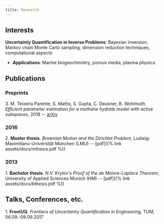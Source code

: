 ```yaml
---
title: Research
---
```

## Interests
**Uncertainty Quantification in Inverse Problems**: Bayesian inversion, Markov chain Monte Carlo sampling, dimension reduction techniques, computational aspects
- **Applications**: Marine biogeochmistry, porous media, plasma physics 

## Publications
### Preprints
3\. M. Teixeira Parente, S. Mattis, S. Gupta, C. Deusner, B. Wohlmuth.
_Efficient parameter estimation for a methane hydrate model with active subspaces_, 2018 --
[arXiv](https://arxiv.org/abs/)

### 2016
2\. **Master thesis**. *Brownian Motion and the Dirichlet Problem*, Ludwig-Maximilians-Universität München (LMU) -- [pdf]({% link assets/docs/mthesis.pdf %})

### 2013
1\. **Bachelor thesis**. *N.V. Krylov's Proof of the de Moivre-Laplace Theorem*, University of Applied Sciences Munich (HM) -- [pdf]({% link assets/docs/bthesis.pdf %})

## Talks, Conferences, etc.
1\. **FrontUQ**. *Frontiers of Uncertainty Quantification in Engineering*, TUM, 06.09.-08.09.2017 
